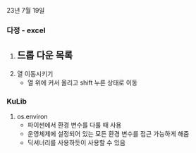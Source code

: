 23년 7월 19일

### 다정 - excel
1. 드롭 다운 목록
    - 
2. 열 이동시키기
    - 열 위에 커서 올리고 shift 누른 상태로 이동


### KuLib
1. os.environ
    - 파이썬에서 환경 변수를 다룰 때 사용
    - 운영체제에 설정되어 있는 모든 환경 변수를 접근 가능하게 해줌
    - 딕셔너리를 사용하듯이 사용할 수 있음